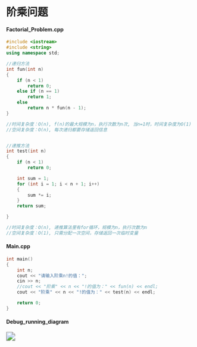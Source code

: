 # 阶乘问题

#### Factorial_Problem.cpp

```c++
#include <iostream>
#include <string>
using namespace std;

//递归方法
int fun(int n)
{
	if (n < 1)
		return 0;
	else if (n == 1)
		return 1;
	else 
		return n * fun(n - 1);
}

//时间复杂度：O(n), f(n)的最大规模为n，执行次数为n次, 当n=1时，时间复杂度为O(1)
//空间复杂度：O(n), 每次递归都要存储返回信息


//递推方法
int test(int n)
{
	if (n < 1)
		return 0;

	int sum = 1;
	for (int i = 1; i < n + 1; i++)
	{
		sum *= i;
	}
	return sum;

}

//时间复杂度：O(n), 递推算法里有for循环，规模为n，执行次数为n
//空间复杂度：O(1), 只需分配一次空间，存储返回一次临时变量

```

#### Main.cpp

```c++
int main()
{
	int n;
	cout << "请输入阶乘n!的值：";
	cin >> n;
	//cout << "阶乘" << n << "!的值为：" << fun(n) << endl;
	cout << "阶乘" << n << "!的值为：" << test(n) << endl;

	return 0;
}

```



#### Debug_running_diagram

<img src="C:\Users\小楷\Pictures\Saved Pictures\阶乘问题_递归.png" style="zoom:150%;" />





